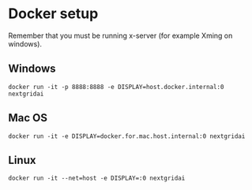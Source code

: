 # Docker setup

Remember that you must be running x-server (for example Xming on windows).


## Windows

```
docker run -it -p 8888:8888 -e DISPLAY=host.docker.internal:0 nextgridai
```

## Mac OS

```
docker run -it -e DISPLAY=docker.for.mac.host.internal:0 nextgridai
```

## Linux

```
docker run -it --net=host -e DISPLAY=:0 nextgridai
```